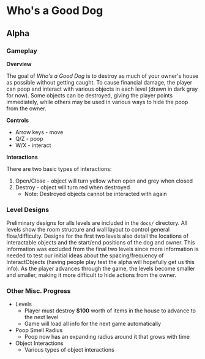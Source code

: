 # Who's a Good Dog

## Alpha

### Gameplay

**Overview**

The goal of *Who's a Good Dog* is to destroy as much of your owner's house as possible without getting caught. To cause financial damage, the player can poop and interact with various objects in each level (drawn in dark gray for now). Some objects can be destroyed, giving the player points immediately, while others may be used in various ways to hide the poop from the owner.

**Controls**

- Arrow keys - move
- Q/Z - poop
- W/X - interact

**Interactions**

There are two basic types of interactions:
1. Open/Close - object will turn yellow when open and grey when closed
2. Destroy - object will turn red when destroyed
	- Note: Destroyed objects cannot be interacted with again


### Level Designs

Preliminary designs for alls levels are included in the `docs/` directory. All levels show the room structure and wall layout to control general flow/difficulty. Designs for the first two levels also detail the locations of interactable objects and the start/end positions of the dog and owner. This information was excluded from the final two levels since more information is needed to test our initial ideas about the spacing/frequency of InteractObjects (having people play test the alpha will hopefully get us this info). As the player advances through the game, the levels become smaller and smaller, making it more difficult to hide actions from the owner.


### Other Misc. Progress

- Levels
	- Player must destroy **$100** worth of items in the house to advance to the next level
	- Game will load all info for the next game automatically
- Poop Smell Radius
	- Poop now has an expanding radius around it that grows with time
- Object Interactions
	- Various types of object interactions